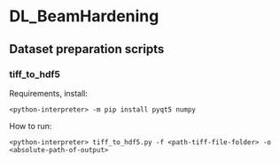 # DL_BeamHardening

## Dataset preparation scripts

### tiff_to_hdf5
Requirements, install:  
```
<python-interpreter> -m pip install pyqt5 numpy 
```
How to run: 

```
<python-interpreter> tiff_to_hdf5.py -f <path-tiff-file-folder> -o <absolute-path-of-output>
```